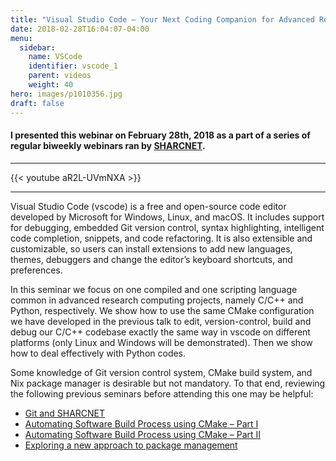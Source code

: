 ```yaml
---
title: "Visual Studio Code – Your Next Coding Companion for Advanced Research Computing"
date: 2018-02-28T16:04:07-04:00
menu:
  sidebar:
    name: VSCode
    identifier: vscode_1
    parent: videos
    weight: 40
hero: images/p1010356.jpg
draft: false
---
```

#### I presented this webinar on February 28th, 2018 as a part of a series of regular biweekly webinars ran by [SHARCNET](https://sharcnet.ca).
---
{{< youtube aR2L-UVmNXA >}}

---
Visual Studio Code (vscode) is a free and open-source code editor developed by Microsoft for Windows, Linux, and macOS. It includes support for debugging, embedded Git version control, syntax highlighting, intelligent code completion, snippets, and code refactoring. It is also extensible and customizable, so users can install extensions to add new languages, themes, debuggers and change the editor’s keyboard shortcuts, and preferences.

In this seminar we focus on one compiled and one scripting language common in advanced research computing projects, namely C/C++ and Python, respectively. We show how to use the same CMake configuration we have developed in the previous talk to edit, version-control, build and debug our C/C++ codebase exactly the same way in vscode on different platforms (only Linux and Windows will be demonstrated). Then we show how to deal effectively with Python codes.

Some knowledge of Git version control system, CMake build system, and Nix package manager is desirable but not mandatory. To that end, reviewing the following previous seminars before attending this one may be helpful:

- [Git and SHARCNET](https://youtu.be/meFv-GDTkjE)
- [Automating Software Build Process using CMake – Part I](https://youtu.be/7wxzoAdZcKE)
- [Automating Software Build Process using CMake – Part II](https://youtu.be/Tsd6bAW8uLg)
- [Exploring a new approach to package management](https://youtu.be/pQE9WTLAPHQ)